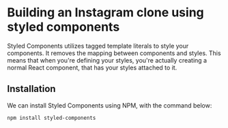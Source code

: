 # Building an Instagram clone using styled components

Styled Components utilizes tagged template literals to style your components. It removes the mapping between components and styles. This means that when you're defining your styles, you're actually creating a normal React component, that has your styles attached to it.


## Installation

We can install Styled Components using NPM, with the command below:

```
npm install styled-components
```